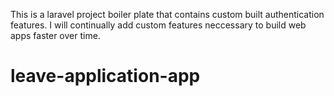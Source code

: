 This is a laravel project boiler plate that contains custom built authentication features.
I will continually add custom features neccessary to build web apps faster over time.
# leave-application-app
